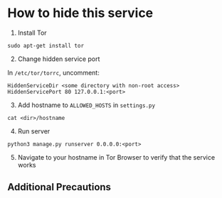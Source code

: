 # How to hide this service

1. Install Tor

  `sudo apt-get install tor`

2. Change hidden service port

  In `/etc/tor/torrc`, uncomment:

  ```
  HiddenServiceDir <some directory with non-root access>
  HiddenServicePort 80 127.0.0.1:<port>
  ```

3. Add hostname to `ALLOWED_HOSTS` in `settings.py`

  `cat <dir>/hostname`

4. Run server

  `python3 manage.py runserver 0.0.0.0:<port>`

5. Navigate to your hostname in Tor Browser to verify that the service works

## Additional Precautions
